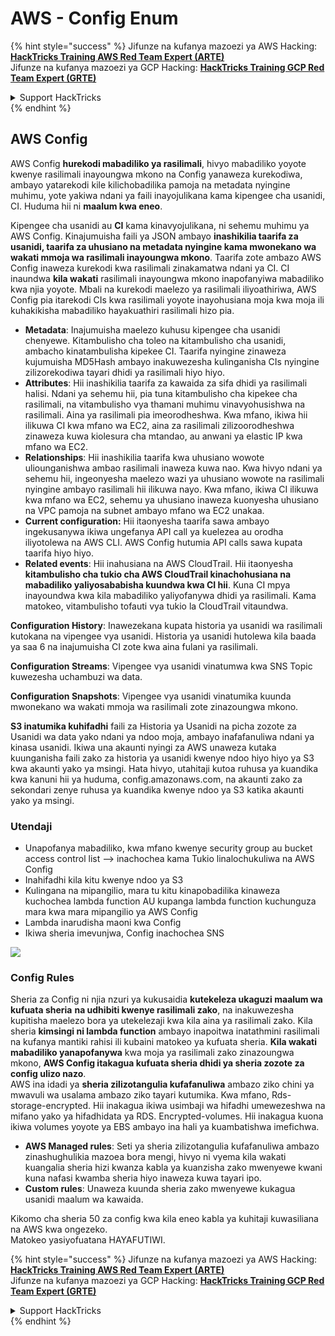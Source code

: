 # AWS - Config Enum

{% hint style="success" %}
Jifunze na kufanya mazoezi ya AWS Hacking:<img src="/.gitbook/assets/image.png" alt="" data-size="line">[**HackTricks Training AWS Red Team Expert (ARTE)**](https://training.hacktricks.xyz/courses/arte)<img src="/.gitbook/assets/image.png" alt="" data-size="line">\
Jifunze na kufanya mazoezi ya GCP Hacking: <img src="/.gitbook/assets/image (2).png" alt="" data-size="line">[**HackTricks Training GCP Red Team Expert (GRTE)**<img src="/.gitbook/assets/image (2).png" alt="" data-size="line">](https://training.hacktricks.xyz/courses/grte)

<details>

<summary>Support HackTricks</summary>

* Angalia [**mipango ya usajili**](https://github.com/sponsors/carlospolop)!
* **Jiunge na** 💬 [**kikundi cha Discord**](https://discord.gg/hRep4RUj7f) au [**kikundi cha telegram**](https://t.me/peass) au **tufuate** kwenye **Twitter** 🐦 [**@hacktricks\_live**](https://twitter.com/hacktricks\_live)**.**
* **Shiriki mbinu za udukuzi kwa kuwasilisha PRs kwa** [**HackTricks**](https://github.com/carlospolop/hacktricks) na [**HackTricks Cloud**](https://github.com/carlospolop/hacktricks-cloud) github repos.

</details>
{% endhint %}

## AWS Config

AWS Config **hurekodi mabadiliko ya rasilimali**, hivyo mabadiliko yoyote kwenye rasilimali inayoungwa mkono na Config yanaweza kurekodiwa, ambayo yatarekodi kile kilichobadilika pamoja na metadata nyingine muhimu, yote yakiwa ndani ya faili inayojulikana kama kipengee cha usanidi, CI. Huduma hii ni **maalum kwa eneo**.

Kipengee cha usanidi au **CI** kama kinavyojulikana, ni sehemu muhimu ya AWS Config. Kinajumuisha faili ya JSON ambayo **inashikilia taarifa za usanidi, taarifa za uhusiano na metadata nyingine kama mwonekano wa wakati mmoja wa rasilimali inayoungwa mkono**. Taarifa zote ambazo AWS Config inaweza kurekodi kwa rasilimali zinakamatwa ndani ya CI. CI inaundwa **kila wakati** rasilimali inayoungwa mkono inapofanyiwa mabadiliko kwa njia yoyote. Mbali na kurekodi maelezo ya rasilimali iliyoathiriwa, AWS Config pia itarekodi CIs kwa rasilimali yoyote inayohusiana moja kwa moja ili kuhakikisha mabadiliko hayakuathiri rasilimali hizo pia.

* **Metadata**: Inajumuisha maelezo kuhusu kipengee cha usanidi chenyewe. Kitambulisho cha toleo na kitambulisho cha usanidi, ambacho kinatambulisha kipekee CI. Taarifa nyingine zinaweza kujumuisha MD5Hash ambayo inakuwezesha kulinganisha CIs nyingine zilizorekodiwa tayari dhidi ya rasilimali hiyo hiyo.
* **Attributes**: Hii inashikilia taarifa za kawaida za sifa dhidi ya rasilimali halisi. Ndani ya sehemu hii, pia tuna kitambulisho cha kipekee cha rasilimali, na vitambulisho vya thamani muhimu vinavyohusishwa na rasilimali. Aina ya rasilimali pia imeorodheshwa. Kwa mfano, ikiwa hii ilikuwa CI kwa mfano wa EC2, aina za rasilimali zilizoorodheshwa zinaweza kuwa kiolesura cha mtandao, au anwani ya elastic IP kwa mfano wa EC2.
* **Relationships**: Hii inashikilia taarifa kwa uhusiano wowote uliounganishwa ambao rasilimali inaweza kuwa nao. Kwa hivyo ndani ya sehemu hii, ingeonyesha maelezo wazi ya uhusiano wowote na rasilimali nyingine ambayo rasilimali hii ilikuwa nayo. Kwa mfano, ikiwa CI ilikuwa kwa mfano wa EC2, sehemu ya uhusiano inaweza kuonyesha uhusiano na VPC pamoja na subnet ambayo mfano wa EC2 unakaa.
* **Current configuration:** Hii itaonyesha taarifa sawa ambayo ingekusanywa ikiwa ungefanya API call ya kuelezea au orodha iliyotolewa na AWS CLI. AWS Config hutumia API calls sawa kupata taarifa hiyo hiyo.
* **Related events**: Hii inahusiana na AWS CloudTrail. Hii itaonyesha **kitambulisho cha tukio cha AWS CloudTrail kinachohusiana na mabadiliko yaliyosababisha kuundwa kwa CI hii**. Kuna CI mpya inayoundwa kwa kila mabadiliko yaliyofanywa dhidi ya rasilimali. Kama matokeo, vitambulisho tofauti vya tukio la CloudTrail vitaundwa.

**Configuration History**: Inawezekana kupata historia ya usanidi wa rasilimali kutokana na vipengee vya usanidi. Historia ya usanidi hutolewa kila baada ya saa 6 na inajumuisha CI zote kwa aina fulani ya rasilimali.

**Configuration Streams**: Vipengee vya usanidi vinatumwa kwa SNS Topic kuwezesha uchambuzi wa data.

**Configuration Snapshots**: Vipengee vya usanidi vinatumika kuunda mwonekano wa wakati mmoja wa rasilimali zote zinazoungwa mkono.

**S3 inatumika kuhifadhi** faili za Historia ya Usanidi na picha zozote za Usanidi wa data yako ndani ya ndoo moja, ambayo inafafanuliwa ndani ya kinasa usanidi. Ikiwa una akaunti nyingi za AWS unaweza kutaka kuunganisha faili zako za historia ya usanidi kwenye ndoo hiyo hiyo ya S3 kwa akaunti yako ya msingi. Hata hivyo, utahitaji kutoa ruhusa ya kuandika kwa kanuni hii ya huduma, config.amazonaws.com, na akaunti zako za sekondari zenye ruhusa ya kuandika kwenye ndoo ya S3 katika akaunti yako ya msingi.

### Utendaji

* Unapofanya mabadiliko, kwa mfano kwenye security group au bucket access control list —> inachochea kama Tukio linalochukuliwa na AWS Config
* Inahifadhi kila kitu kwenye ndoo ya S3
* Kulingana na mipangilio, mara tu kitu kinapobadilika kinaweza kuchochea lambda function AU kupanga lambda function kuchunguza mara kwa mara mipangilio ya AWS Config
* Lambda inarudisha maoni kwa Config
* Ikiwa sheria imevunjwa, Config inachochea SNS

![](<../../../../.gitbook/assets/image (126).png>)

### Config Rules

Sheria za Config ni njia nzuri ya kukusaidia **kutekeleza ukaguzi maalum wa kufuata sheria** **na udhibiti kwenye rasilimali zako**, na inakuwezesha kupitisha maelezo bora ya utekelezaji kwa kila aina ya rasilimali zako. Kila sheria **kimsingi ni lambda function** ambayo inapoitwa inatathmini rasilimali na kufanya mantiki rahisi ili kubaini matokeo ya kufuata sheria. **Kila wakati mabadiliko yanapofanywa** kwa moja ya rasilimali zako zinazoungwa mkono, **AWS Config itakagua kufuata sheria dhidi ya sheria zozote za config ulizo nazo**.\
AWS ina idadi ya **sheria zilizotangulia kufafanuliwa** ambazo ziko chini ya mwavuli wa usalama ambazo ziko tayari kutumika. Kwa mfano, Rds-storage-encrypted. Hii inakagua ikiwa usimbaji wa hifadhi umewezeshwa na mifano yako ya hifadhidata ya RDS. Encrypted-volumes. Hii inakagua kuona ikiwa volumes yoyote ya EBS ambayo ina hali ya kuambatishwa imefichwa.

* **AWS Managed rules**: Seti ya sheria zilizotangulia kufafanuliwa ambazo zinashughulikia mazoea bora mengi, hivyo ni vyema kila wakati kuangalia sheria hizi kwanza kabla ya kuanzisha zako mwenyewe kwani kuna nafasi kwamba sheria hiyo inaweza kuwa tayari ipo.
* **Custom rules**: Unaweza kuunda sheria zako mwenyewe kukagua usanidi maalum wa kawaida.

Kikomo cha sheria 50 za config kwa kila eneo kabla ya kuhitaji kuwasiliana na AWS kwa ongezeko.\
Matokeo yasiyofuatana HAYAFUTIWI.

{% hint style="success" %}
Jifunze na kufanya mazoezi ya AWS Hacking:<img src="/.gitbook/assets/image.png" alt="" data-size="line">[**HackTricks Training AWS Red Team Expert (ARTE)**](https://training.hacktricks.xyz/courses/arte)<img src="/.gitbook/assets/image.png" alt="" data-size="line">\
Jifunze na kufanya mazoezi ya GCP Hacking: <img src="/.gitbook/assets/image (2).png" alt="" data-size="line">[**HackTricks Training GCP Red Team Expert (GRTE)**<img src="/.gitbook/assets/image (2).png" alt="" data-size="line">](https://training.hacktricks.xyz/courses/grte)

<details>

<summary>Support HackTricks</summary>

* Angalia [**mipango ya usajili**](https://github.com/sponsors/carlospolop)!
* **Jiunge na** 💬 [**kikundi cha Discord**](https://discord.gg/hRep4RUj7f) au [**kikundi cha telegram**](https://t.me/peass) au **tufuate** kwenye **Twitter** 🐦 [**@hacktricks\_live**](https://twitter.com/hacktricks\_live)**.**
* **Shiriki mbinu za udukuzi kwa kuwasilisha PRs kwa** [**HackTricks**](https://github.com/carlospolop/hacktricks) na [**HackTricks Cloud**](https://github.com/carlospolop/hacktricks-cloud) github repos.

</details>
{% endhint %}
